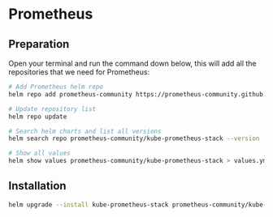 # Prometheus

## Preparation
Open your terminal and run the command down below, this will add all the repositories that we need for Prometheus:

```bash
# Add Prometheus helm repo
helm repo add prometheus-community https://prometheus-community.github.io/helm-charts

# Update repository list
helm repo update

# Search helm charts and list all versions
helm search repo prometheus-community/kube-prometheus-stack --version

# Show all values
helm show values prometheus-community/kube-prometheus-stack > values.yml 
```

## Installation

```bash
helm upgrade --install kube-prometheus-stack prometheus-community/kube-prometheus-stack -f .\prod\override.yaml --version 58.2.2 -n monitoring --create-namespace
```